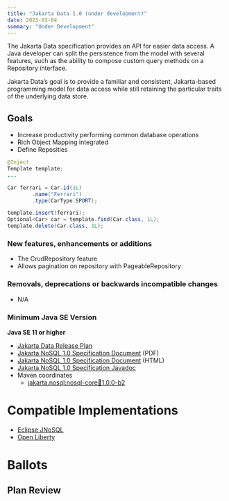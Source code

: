 ```yaml
---
title: "Jakarta Data 1.0 (under development)"
date: 2023-03-04
summary: "Under Development"
---
```


The Jakarta Data specification provides an API for easier data access. A Java developer can split the persistence from the model with several features, such as the ability to compose custom query methods on a Repository interface.

Jakarta Data’s goal is to provide a familiar and consistent, Jakarta-based programming model for data access while still retaining the particular traits of the underlying data store.

## Goals

* Increase productivity performing common database operations
* Rich Object Mapping integrated
* Define Reposities

```java
@Inject
Template template;
...

Car ferrari = Car.id(1L)
        .name("Ferrari")
        .type(CarType.SPORT);

template.insert(ferrari);
Optional<Car> car = template.find(Car.class, 1L);
template.delete(Car.class, 1L);
```

### New features, enhancements or additions
<!-- List here -->
* The CrudRepository feature
* Allows pagination on repository with PageableRepository

### Removals, deprecations or backwards incompatible changes
<!-- List here -->
* N/A 

### Minimum Java SE Version
<!-- Specify the minimum required Java SE version for this specification -->
**Java SE 11 or higher**


* [Jakarta Data Release Plan](https://projects.eclipse.org/projects/ee4j.data/governance)
* [Jakarta NoSQL 1.0 Specification Document](./data-1.0.0-b2.pdf) (PDF)
* [Jakarta NoSQL 1.0 Specification Document](./data-1.0.0-b2.html) (HTML)
* [Jakarta NoSQL 1.0 Specification Javadoc](./apidocs)
* Maven coordinates
  * [jakarta.nosql:nosql-core:jar:1.0.0-b2](https://repo1.maven.org/maven2/jakarta/nosql/nosql-core/1.0.0-b6/)



# Compatible Implementations

* [Eclipse JNoSQL](http://www.jnosql.org/)
* [Open Liberty](https://openliberty.io/)

# Ballots

## Plan Review
